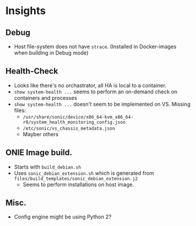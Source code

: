 # Insights

## Debug

 - Host file-system does not have `strace`. (Installed in Docker-images when building in Debug mode)

## Health-Check

 - Looks like there's no orchastrator, all HA is local to a container.
 - `show system-health ...` seems to perform an on-demand check on containers and processes
 - `show system-health ...` doesn't seem to be implemented on VS. Missing files:
    - `/usr/share/sonic/device/x86_64-kvm_x86_64-r0/system_health_monitoring_config.json`
    - `/etc/sonic/vs_chassis_metadata.json`
    - Mayber others

## ONIE Image build.

 - Starts with `build_debian.sh`
 - Uses `sonic_debian_extension.sh` which is generated from `files/build_templates/sonic_debian_extension.j2`
    - Seems to perform installations on host image.

## Misc.

 - Config engine might be using Python 2?

<!-- ![Excalidraw example](kroki-excalidraw:../assets/foo.excalidraw) -->